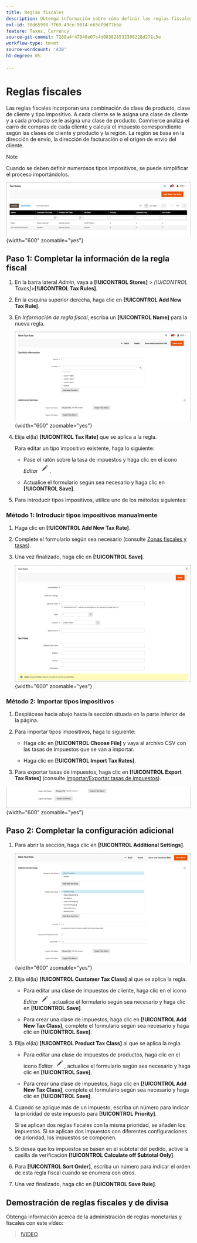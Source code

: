 ```yaml
---
title: Reglas fiscales
description: Obtenga información sobre cómo definir las reglas fiscales mediante la clase de producto, la clase de cliente y el tipo impositivo.
exl-id: 38d65998-7769-49ce-9814-e65df9d77bba
feature: Taxes, Currency
source-git-commit: 7288a4f47940e07c4d083826532308228d271c5e
workflow-type: tm+mt
source-wordcount: '438'
ht-degree: 0%

---
```


# Reglas fiscales

Las reglas fiscales incorporan una combinación de clase de producto, clase de cliente y tipo impositivo. A cada cliente se le asigna una clase de cliente y a cada producto se le asigna una clase de producto. Commerce analiza el carro de compras de cada cliente y calcula el impuesto correspondiente según las clases de cliente y producto y la región. La región se basa en la dirección de envío, la dirección de facturación o el origen de envío del cliente.

>[!NOTE]
>
>Cuando se deben definir numerosos tipos impositivos, se puede simplificar el proceso importándolos.

![Reglas de impuestos](./assets/tax-rules.png){width="600" zoomable="yes"}

## Paso 1: Completar la información de la regla fiscal

1. En la barra lateral _Admin_, vaya a **[!UICONTROL Stores]** > _[!UICONTROL Taxes]_>**[!UICONTROL Tax Rules]**.

1. En la esquina superior derecha, haga clic en **[!UICONTROL Add New Tax Rule]**.

1. En _Información de regla fiscal_, escriba un **[!UICONTROL Name]** para la nueva regla.

   ![Información de regla de impuestos](./assets/tax-rule-information.png){width="600" zoomable="yes"}

1. Elija el(la) **[!UICONTROL Tax Rate]** que se aplica a la regla.

   Para editar un tipo impositivo existente, haga lo siguiente:

   - Pase el ratón sobre la tasa de impuestos y haga clic en el icono _Editar_ ![Icono de lápiz](../assets/icon-edit-pencil.png).

   - Actualice el formulario según sea necesario y haga clic en **[!UICONTROL Save]**.

1. Para introducir tipos impositivos, utilice uno de los métodos siguientes:

### Método 1: Introducir tipos impositivos manualmente

1. Haga clic en **[!UICONTROL Add New Tax Rate]**.

1. Complete el formulario según sea necesario (consulte [Zonas fiscales y tasas](tax-zones-rates.md)).

1. Una vez finalizado, haga clic en **[!UICONTROL Save]**.

   ![Nueva tasa de impuestos](./assets/tax-rate-create-new.png){width="600" zoomable="yes"}

### Método 2: Importar tipos impositivos

1. Desplácese hacia abajo hasta la sección situada en la parte inferior de la página.

1. Para importar tipos impositivos, haga lo siguiente:

   - Haga clic en **[!UICONTROL Choose File]** y vaya al archivo CSV con las tasas de impuestos que se van a importar.

   - Haga clic en **[!UICONTROL Import Tax Rates]**.

1. Para exportar tasas de impuestos, haga clic en **[!UICONTROL Export Tax Rates]** (consulte [Importar/Exportar tasas de impuestos](../systems/data-transfer-tax-rates.md)).

![Tasas de impuestos de importación/exportación](./assets/tax-rule-new-import-export.png){width="600" zoomable="yes"}

## Paso 2: Completar la configuración adicional

1. Para abrir la sección, haga clic en **[!UICONTROL Additional Settings]**.

   ![Configuración adicional para la regla de impuestos](./assets/tax-class-additional-settings.png){width="600" zoomable="yes"}

1. Elija el(la) **[!UICONTROL Customer Tax Class]** al que se aplica la regla.

   - Para editar una clase de impuestos de cliente, haga clic en el icono _Editar_ ![Icono de lápiz](../assets/icon-edit-pencil.png), actualice el formulario según sea necesario y haga clic en **[!UICONTROL Save]**.

   - Para crear una clase de impuestos, haga clic en **[!UICONTROL Add New Tax Class]**, complete el formulario según sea necesario y haga clic en **[!UICONTROL Save]**.

1. Elija el(la) **[!UICONTROL Product Tax Class]** al que se aplica la regla.

   - Para editar una clase de impuestos de productos, haga clic en el icono _Editar_ ![Icono de lápiz](../assets/icon-edit-pencil.png), actualice el formulario según sea necesario y haga clic en **[!UICONTROL Save]**.

   - Para crear una clase de impuestos, haga clic en **[!UICONTROL Add New Tax Class]**, complete el formulario según sea necesario y haga clic en **[!UICONTROL Save]**.

1. Cuando se aplique más de un impuesto, escriba un número para indicar la prioridad de este impuesto para **[!UICONTROL Priority]**.

   Si se aplican dos reglas fiscales con la misma prioridad, se añaden los impuestos. Si se aplican dos impuestos con diferentes configuraciones de prioridad, los impuestos se componen.

1. Si desea que los impuestos se basen en el subtotal del pedido, active la casilla de verificación **[!UICONTROL Calculate off Subtotal Only]**.

1. Para **[!UICONTROL Sort Order]**, escriba un número para indicar el orden de esta regla fiscal cuando se enumera con otros.

1. Una vez finalizado, haga clic en **[!UICONTROL Save Rule]**.

## Demostración de reglas fiscales y de divisa

Obtenga información acerca de la administración de reglas monetarias y fiscales con este vídeo:

>[!VIDEO](https://video.tv.adobe.com/v/343657/?quality=12&learn=on)
